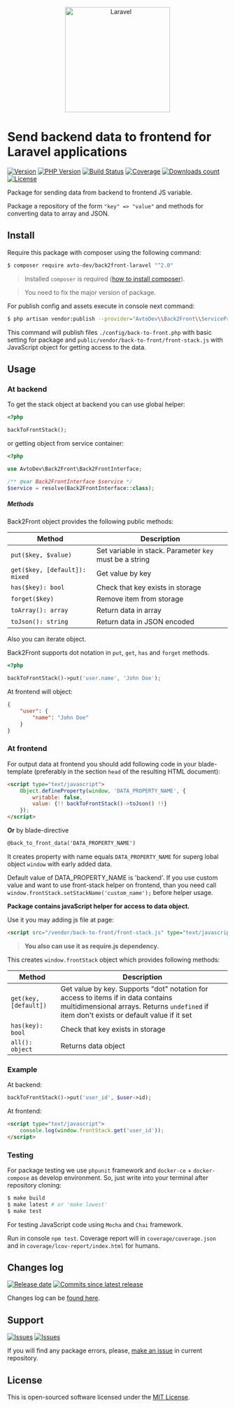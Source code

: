 <p align="center">
  <img src="https://laravel.com/assets/img/components/logo-laravel.svg" alt="Laravel" width="240" />
</p>

# Send backend data to frontend for Laravel applications

[![Version][badge_packagist_version]][link_packagist]
[![PHP Version][badge_php_version]][link_packagist]
[![Build Status][badge_build_status]][link_build_status]
[![Coverage][badge_coverage]][link_coverage]
[![Downloads count][badge_downloads_count]][link_packagist]
[![License][badge_license]][link_license]

Package for sending data from backend to frontend JS variable.

Package a repository of the form `"key" => "value"` and methods for converting data to array and JSON.

## Install

Require this package with composer using the following command:

```bash
$ composer require avto-dev/back2front-laravel "^2.0"
```

> Installed `composer` is required ([how to install composer][getcomposer]).

> You need to fix the major version of package.

For publish config and assets execute in console next command:

```bash
$ php artisan vendor:publish --provider="AvtoDev\\Back2Front\\ServiceProvider" --force
```

This command will publish files `./config/back-to-front.php` with basic setting for package and `public/vendor/back-to-front/front-stack.js` with JavaScript object for getting access to the data.

## Usage

### At backend

To get the stack object at backend you can use global helper:

```php
<?php

backToFrontStack();
```

or getting object from service container:

```php
<?php

use AvtoDev\Back2Front\Back2FrontInterface;

/** @var Back2FrontInterface $service */
$service = resolve(Back2FrontInterface::class);
```

##### Methods

Back2Front object provides the following public methods:

Method | Description
------ | ------------
`put($key, $value)` | Set variable in stack. Parameter `key` must be a string
`get($key, [default]): mixed` |  Get value by key
`has($key): bool`   | Check that key exists in storage
`forget($key)`      | Remove item from storage
`toArray(): array`  | Return data in array
`toJson(): string`  | Return data in JSON encoded

Also you can iterate object.

Back2Front supports dot notation in `put`, `get`, `has` and `forget` methods.

```php
<?php

backToFrontStack()->put('user.name', 'John Doe');
```

At frontend will object:

```json
{
    "user": {
        "name": "John Doe"
    }
}
```

### At frontend

For output data at frontend you should add following code in your blade-template (preferably in the section `head` of the resulting HTML document):

```html
<script type="text/javascript">
    Object.defineProperty(window, 'DATA_PROPERTY_NAME', {
        writable: false,
        value: {!! backToFrontStack()->toJson() !!}
    });
</script>
```

**Or** by blade-directive

```html
@back_to_front_data('DATA_PROPERTY_NAME')
```

It creates property with name equals `DATA_PROPERTY_NAME` for superg lobal object `window` with early added data.

Default value of DATA_PROPERTY_NAME is 'backend'. If you use custom value and want to use front-stack helper on frontend, than you need call `window.frontStack.setStackName('custom_name');` before helper usage.

**Package contains javaScript helper for access to data object.**

Use it you may adding js file at page:

```html
<script src="/vendor/back-to-front/front-stack.js" type="text/javascript"></script>
```

> **You also can use it as require.js dependency.**

This creates `window.frontStack` object which provides following methods:

Method | Description
------ | -----------
`get(key, [default])` |  Get value by key. Supports "dot" notation for access to items if in data contains multidimensional arrays.  Returns `undefined` if item don't exists or default value if it set
`has(key): bool` | Check that key exists in storage
`all(): object` | Returns data object

### Example

At backend:

```php
backToFrontStack()->put('user_id', $user->id);
```

At frontend:

```html
<script type="text/javascript">
    console.log(window.frontStack.get('user_id'));
</script>
```

### Testing

For package testing we use `phpunit` framework and `docker-ce` + `docker-compose` as develop environment. So, just write into your terminal after repository cloning:

```bash
$ make build
$ make latest # or 'make lowest'
$ make test
```

For testing JavaScript code using `Mocha` and `Chai` framework.

Run in console `npm test`. Coverage report will in `coverage/coverage.json` and in `coverage/lcov-report/index.html` for humans.

## Changes log

[![Release date][badge_release_date]][link_releases]
[![Commits since latest release][badge_commits_since_release]][link_commits]

Changes log can be [found here][link_changes_log].

## Support

[![Issues][badge_issues]][link_issues]
[![Issues][badge_pulls]][link_pulls]

If you will find any package errors, please, [make an issue][link_create_issue] in current repository.

## License

This is open-sourced software licensed under the [MIT License][link_license].

[badge_packagist_version]:https://img.shields.io/packagist/v/avto-dev/back2front-laravel.svg?maxAge=180
[badge_php_version]:https://img.shields.io/packagist/php-v/avto-dev/back2front-laravel.svg?longCache=true
[badge_build_status]:https://img.shields.io/github/workflow/status/avto-dev/back2front-laravel/tests/master
[badge_coverage]:https://img.shields.io/codecov/c/github/avto-dev/back2front-laravel/master.svg?maxAge=60
[badge_downloads_count]:https://img.shields.io/packagist/dt/avto-dev/back2front-laravel.svg?maxAge=180
[badge_license]:https://img.shields.io/packagist/l/avto-dev/back2front-laravel.svg?longCache=true
[badge_release_date]:https://img.shields.io/github/release-date/avto-dev/back2front-laravel.svg?style=flat-square&maxAge=180
[badge_commits_since_release]:https://img.shields.io/github/commits-since/avto-dev/back2front-laravel/latest.svg?style=flat-square&maxAge=180
[badge_issues]:https://img.shields.io/github/issues/avto-dev/back2front-laravel.svg?style=flat-square&maxAge=180
[badge_pulls]:https://img.shields.io/github/issues-pr/avto-dev/back2front-laravel.svg?style=flat-square&maxAge=180
[link_releases]:https://github.com/avto-dev/back2front-laravel/releases
[link_packagist]:https://packagist.org/packages/avto-dev/back2front-laravel
[link_build_status]:https://github.com/avto-dev/back2front-laravel/actions
[link_coverage]:https://codecov.io/gh/avto-dev/back2front-laravel/
[link_changes_log]:https://github.com/avto-dev/back2front-laravel/blob/master/CHANGELOG.md
[link_issues]:https://github.com/avto-dev/back2front-laravel/issues
[link_create_issue]:https://github.com/avto-dev/back2front-laravel/issues/new/choose
[link_commits]:https://github.com/avto-dev/back2front-laravel/commits
[link_pulls]:https://github.com/avto-dev/back2front-laravel/pulls
[link_license]:https://github.com/avto-dev/back2front-laravel/blob/master/LICENSE
[getcomposer]:https://getcomposer.org/download/

